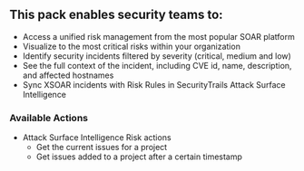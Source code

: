 ## This pack enables security teams to:

- Access a unified risk management from the most popular SOAR platform
- Visualize to the most critical risks within your organization
- Identify security incidents filtered by severity (critical, medium and low)
- See the full context of the incident, including CVE id, name, description, and affected hostnames
- Sync XSOAR incidents with Risk Rules in SecurityTrails Attack Surface Intelligence

### Available Actions
- Attack Surface Intelligence Risk actions
  - Get the current issues for a project
  - Get issues added to a project after a certain timestamp

